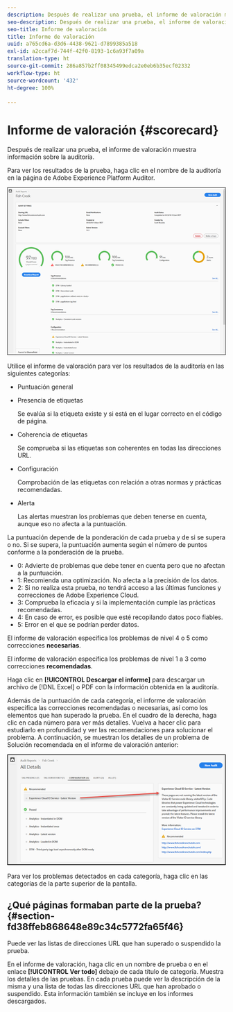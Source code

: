 ```yaml
---
description: Después de realizar una prueba, el informe de valoración muestra información sobre la auditoría.
seo-description: Después de realizar una prueba, el informe de valoración muestra información sobre la auditoría.
seo-title: Informe de valoración
title: Informe de valoración
uuid: a765cd6a-d3d6-4438-9621-d7899385a518
exl-id: a2ccaf7d-744f-42f0-8193-1c6a93f7a09a
translation-type: ht
source-git-commit: 286a857b2ff08345499edca2e0eb6b35ecf02332
workflow-type: ht
source-wordcount: '432'
ht-degree: 100%

---
```


# Informe de valoración {#scorecard}

Después de realizar una prueba, el informe de valoración muestra información sobre la auditoría.

Para ver los resultados de la prueba, haga clic en el nombre de la auditoría en la página de Adobe Experience Platform Auditor.

![](assets/report.png)

Utilice el informe de valoración para ver los resultados de la auditoría en las siguientes categorías:

* Puntuación general
* Presencia de etiquetas

   Se evalúa si la etiqueta existe y si está en el lugar correcto en el código de página.
* Coherencia de etiquetas

   Se comprueba si las etiquetas son coherentes en todas las direcciones URL.
* Configuración

   Comprobación de las etiquetas con relación a otras normas y prácticas recomendadas.
* Alerta

   Las alertas muestran los problemas que deben tenerse en cuenta, aunque eso no afecta a la puntuación.

La puntuación depende de la ponderación de cada prueba y de si se supera o no. Si se supera, la puntuación aumenta según el número de puntos conforme a la ponderación de la prueba.

* 0: Advierte de problemas que debe tener en cuenta pero que no afectan a la puntuación.
* 1: Recomienda una optimización. No afecta a la precisión de los datos.
* 2: Si no realiza esta prueba, no tendrá acceso a las últimas funciones y correcciones de Adobe Experience Cloud.
* 3: Comprueba la eficacia y si la implementación cumple las prácticas recomendadas.
* 4: En caso de error, es posible que esté recopilando datos poco fiables.
* 5: Error en el que se podrían perder datos.

El informe de valoración especifica los problemas de nivel 4 o 5 como correcciones **necesarias**.

El informe de valoración especifica los problemas de nivel 1 a 3 como correcciones **recomendadas**.

Haga clic en **[!UICONTROL Descargar el informe]** para descargar un archivo de [!DNL Excel] o PDF con la información obtenida en la auditoría.

Además de la puntuación de cada categoría, el informe de valoración especifica las correcciones recomendadas o necesarias, así como los elementos que han superado la prueba. En el cuadro de la derecha, haga clic en cada número para ver más detalles. Vuelva a hacer clic para estudiarlo en profundidad y ver las recomendaciones para solucionar el problema. A continuación, se muestran los detalles de un problema de Solución recomendada en el informe de valoración anterior:

![](assets/report-issue-details.png)

Para ver los problemas detectados en cada categoría, haga clic en las categorías de la parte superior de la pantalla.

## ¿Qué páginas formaban parte de la prueba? {#section-fd38ffeb868648e89c34c5772fa65f46}

Puede ver las listas de direcciones URL que han superado o suspendido la prueba.

En el informe de valoración, haga clic en un nombre de prueba o en el enlace **[!UICONTROL Ver todo]** debajo de cada título de categoría. Muestra los detalles de las pruebas. En cada prueba puede ver la descripción de la misma y una lista de todas las direcciones URL que han aprobado o suspendido. Esta información también se incluye en los informes descargados.

